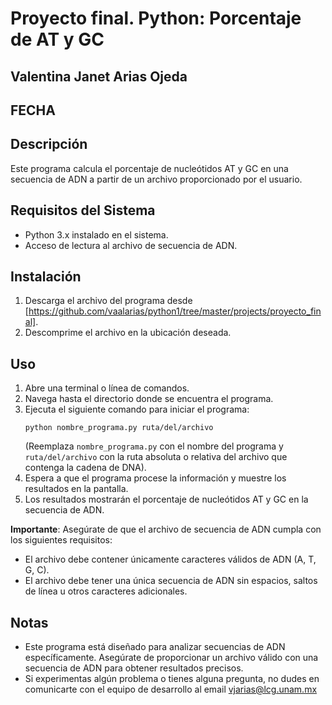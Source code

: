 # Proyecto final. Python: Porcentaje de AT y GC
## Valentina Janet Arias Ojeda
## FECHA

## Descripción
Este programa calcula el porcentaje de nucleótidos AT y GC en una secuencia de ADN a partir de un archivo proporcionado por el usuario.

## Requisitos del Sistema
- Python 3.x instalado en el sistema.
- Acceso de lectura al archivo de secuencia de ADN.

## Instalación
1. Descarga el archivo del programa desde [https://github.com/vaalarias/python1/tree/master/projects/proyecto_final].
2. Descomprime el archivo en la ubicación deseada.

## Uso
1. Abre una terminal o línea de comandos.
2. Navega hasta el directorio donde se encuentra el programa.
3. Ejecuta el siguiente comando para iniciar el programa:
   ```
   python nombre_programa.py ruta/del/archivo
   ```
   (Reemplaza `nombre_programa.py` con el nombre del programa y `ruta/del/archivo` con la ruta absoluta o relativa del archivo que contenga la cadena de DNA).
4. Espera a que el programa procese la información y muestre los resultados en la pantalla.
5. Los resultados mostrarán el porcentaje de nucleótidos AT y GC en la secuencia de ADN.

**Importante**: Asegúrate de que el archivo de secuencia de ADN cumpla con los siguientes requisitos:
- El archivo debe contener únicamente caracteres válidos de ADN (A, T, G, C).
- El archivo debe tener una única secuencia de ADN sin espacios, saltos de línea u otros caracteres adicionales.

## Notas
- Este programa está diseñado para analizar secuencias de ADN específicamente. Asegúrate de proporcionar un archivo válido con una secuencia de ADN para obtener resultados precisos.
- Si experimentas algún problema o tienes alguna pregunta, no dudes en comunicarte con el equipo de desarrollo al email vjarias@lcg.unam.mx